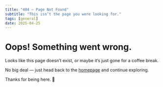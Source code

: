 ```yaml
---
title: "404 – Page Not Found"
subtitle: "This isn’t the page you were looking for."
tags: [general]
date: 2025-04-25
---
```


# Oops! Something went wrong.

Looks like this page doesn’t exist, or maybe it’s just gone for a coffee break.

No big deal — just head back to the [homepage](/) and continue exploring.

Thanks for being here. 🙂
